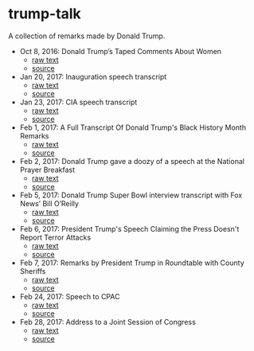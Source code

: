 # trump-talk
A collection of remarks made by Donald Trump.

- Oct 8, 2016: Donald Trump’s Taped Comments About Women
  - [raw text](https://raw.githubusercontent.com/proxpero/trump-talk/master/comments-about-women-oct-2016.txt)
  - [source](https://www.nytimes.com/2016/10/08/us/donald-trump-tape-transcript.html?_r=0)
- Jan 20, 2017: Inauguration speech transcript
  - [raw text](https://raw.githubusercontent.com/proxpero/trump-talk/master/trump-inauguration-speech-jan-2017.txt)
  - [source](http://www.politico.com/story/2017/01/full-text-donald-trump-inauguration-speech-transcript-233907)
- Jan 23, 2017: CIA speech transcript
  - [raw text](https://raw.githubusercontent.com/proxpero/trump-talk/master/cia-jan-2017.txt)
  - [source](http://www.cbsnews.com/news/trump-cia-speech-transcript/)
- Feb 1, 2017: A Full Transcript Of Donald Trump's Black History Month Remarks
  - [raw text](https://raw.githubusercontent.com/proxpero/trump-talk/master/black-history-month-2017.txt)
  - [source](http://theconcourse.deadspin.com/a-full-transcript-of-donald-trumps-black-history-month-1791871370)
- Feb 2, 2017: Donald Trump gave a doozy of a speech at the National Prayer Breakfast
  - [raw text](https://raw.githubusercontent.com/proxpero/trump-talk/master/prayer-breakfast-feb-2017.txt)
  - [source](https://www.washingtonpost.com/pb/news/the-fix/wp/2017/02/02/donald-trump-gave-a-doozy-of-a-speech-at-the-national-prayer-breakfast)
- Feb 5, 2017: Donald Trump Super Bowl interview transcript with Fox News’ Bill O’Reilly
  - [raw text](https://raw.githubusercontent.com/proxpero/trump-talk/master/2017-2-5-superbowl-interview-with-bill-oreilly.txt)
  - [source](http://www.sbnation.com/2017/2/5/14516156/donald-trump-interview-transcript-bill-oreilly-super-bowl-2017)
- Feb 6, 2017: President Trump's Speech Claiming the Press Doesn't Report Terror Attacks
  - [raw text](https://raw.githubusercontent.com/proxpero/trump-talk/master/2017-2-6-macdill-air-force-base.txt)
  - [source](http://time.com/4661658/donald-trump-terror-attacks-speech-macdill-air-force-base/)
- Feb 7, 2017: Remarks by President Trump in Roundtable with County Sheriffs
  - [raw text](https://raw.githubusercontent.com/proxpero/trump-talk/master/2017-2-7-roundtable-with-county-sheriffs.txt)
  - [source](https://www.whitehouse.gov/the-press-office/2017/02/07/remarks-president-trump-roundtable-county-sheriffs)
- Feb 24, 2017: Speech to CPAC
  - [raw text](https://raw.githubusercontent.com/proxpero/trump-talk/master/2017-2-24-cpac.txt)
  - [source](http://time.com/4682023/cpac-donald-trump-speech-transcript/)
- Feb 28, 2017: Address to a Joint Session of Congress
  - [raw text](https://raw.githubusercontent.com/proxpero/trump-talk/master/2017-2-28-address-to-joint-congress.txt)
  - [source](http://www.sfgate.com/politics/article/FULL-Transcript-President-Donald-Trump-speech-17-10967127.php)
